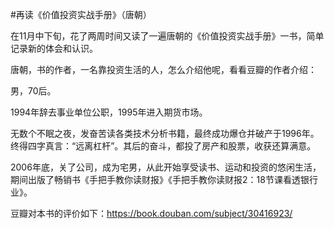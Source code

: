 #再读《价值投资实战手册》（唐朝）

在11月中下旬，花了两周时间又读了一遍唐朝的《价值投资实战手册》一书，简单记录新的体会和认识。

唐朝，书的作者，一名靠投资生活的人，怎么介绍他呢，看看豆瓣的作者介绍：

男，70后。

1994年辞去事业单位公职，1995年进入期货市场。

无数个不眠之夜，发奋苦读各类技术分析书籍，最终成功爆仓并破产于1996年。终得四字真言：“远离杠杆”。其后的奋斗，都投了房产和股票，收获还算满意。

2006年底，关了公司，成为宅男，从此开始享受读书、运动和投资的悠闲生活，期间出版了畅销书《手把手教你读财报》《手把手教你读财报2：18节课看透银行业》。

豆瓣对本书的评价如下：https://book.douban.com/subject/30416923/

